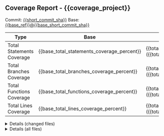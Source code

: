 ## Coverage Report - {{coverage_project}}

Commit: [{{short_commit_sha}}]({{commit_link}})
Base: [{{base_ref}}@{{base_short_commit_sha}}]({{base_commit_link}})

| Type                      | Base                                       | This PR                                                                            |
|---------------------------|--------------------------------------------|------------------------------------------------------------------------------------|
| Total Statements Coverage | {{base_total_statements_coverage_percent}} | {{total_statements_coverage_percent}} ({{total_statements_coverage_percent_diff}}) |
| Total Branches Coverage   | {{base_total_branches_coverage_percent}}   | {{total_branches_coverage_percent}} ({{total_branches_coverage_percent_diff}})     |
| Total Functions Coverage  | {{base_total_functions_coverage_percent}}  | {{total_functions_coverage_percent}} ({{total_functions_coverage_percent_diff}})   |
| Total Lines Coverage      | {{base_total_lines_coverage_percent}}      | {{total_lines_coverage_percent}} ({{total_lines_coverage_percent_diff}})           |

<details>
<summary>Details (changed files)</summary>
{{changed_files_coverage_table}}
</details>
<details>
<summary>Details (all files)</summary>
{{files_coverage_table}}
</details>

